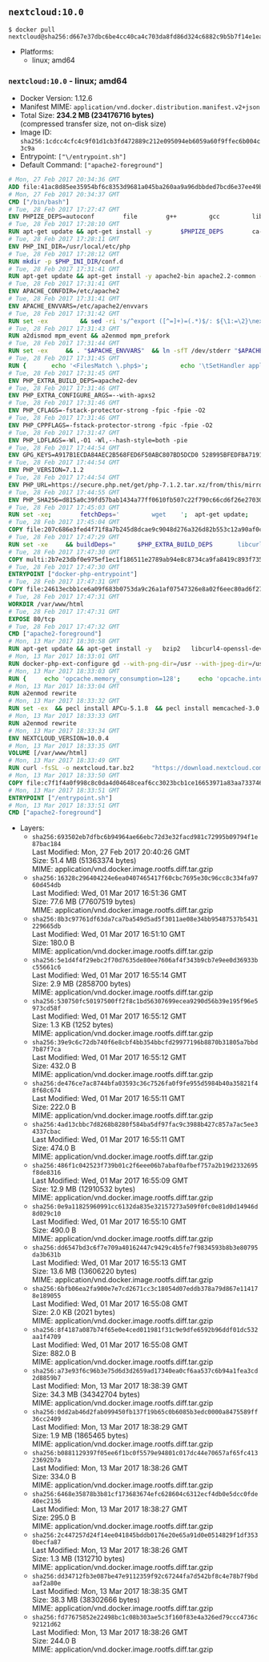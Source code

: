 ## `nextcloud:10.0`

```console
$ docker pull nextcloud@sha256:d667e37dbc6be4cc40ca4c703da8fd86d324c6882c9b5b7f14e1ea8153615419
```

-	Platforms:
	-	linux; amd64

### `nextcloud:10.0` - linux; amd64

-	Docker Version: 1.12.6
-	Manifest MIME: `application/vnd.docker.distribution.manifest.v2+json`
-	Total Size: **234.2 MB (234176716 bytes)**  
	(compressed transfer size, not on-disk size)
-	Image ID: `sha256:1cdcc4cfc4c9f01d1cb3fd472889c212e095094eb6059a60f9ffec6b004c3c9a`
-	Entrypoint: `["\/entrypoint.sh"]`
-	Default Command: `["apache2-foreground"]`

```dockerfile
# Mon, 27 Feb 2017 20:34:36 GMT
ADD file:41ac8d85ee35954bf6c8353d9681a045ba260aa9a96dbbded7bcd6e37ee49bea in / 
# Mon, 27 Feb 2017 20:34:37 GMT
CMD ["/bin/bash"]
# Tue, 28 Feb 2017 17:27:47 GMT
ENV PHPIZE_DEPS=autoconf 		file 		g++ 		gcc 		libc-dev 		make 		pkg-config 		re2c
# Tue, 28 Feb 2017 17:28:10 GMT
RUN apt-get update && apt-get install -y 		$PHPIZE_DEPS 		ca-certificates 		curl 		libedit2 		libsqlite3-0 		libxml2 		xz-utils 	--no-install-recommends && rm -r /var/lib/apt/lists/*
# Tue, 28 Feb 2017 17:28:11 GMT
ENV PHP_INI_DIR=/usr/local/etc/php
# Tue, 28 Feb 2017 17:28:12 GMT
RUN mkdir -p $PHP_INI_DIR/conf.d
# Tue, 28 Feb 2017 17:31:41 GMT
RUN apt-get update && apt-get install -y apache2-bin apache2.2-common --no-install-recommends && rm -rf /var/lib/apt/lists/*
# Tue, 28 Feb 2017 17:31:41 GMT
ENV APACHE_CONFDIR=/etc/apache2
# Tue, 28 Feb 2017 17:31:41 GMT
ENV APACHE_ENVVARS=/etc/apache2/envvars
# Tue, 28 Feb 2017 17:31:42 GMT
RUN set -ex 		&& sed -ri 's/^export ([^=]+)=(.*)$/: ${\1:=\2}\nexport \1/' "$APACHE_ENVVARS" 		&& . "$APACHE_ENVVARS" 	&& for dir in 		"$APACHE_LOCK_DIR" 		"$APACHE_RUN_DIR" 		"$APACHE_LOG_DIR" 		/var/www/html 	; do 		rm -rvf "$dir" 		&& mkdir -p "$dir" 		&& chown -R "$APACHE_RUN_USER:$APACHE_RUN_GROUP" "$dir"; 	done
# Tue, 28 Feb 2017 17:31:43 GMT
RUN a2dismod mpm_event && a2enmod mpm_prefork
# Tue, 28 Feb 2017 17:31:44 GMT
RUN set -ex 	&& . "$APACHE_ENVVARS" 	&& ln -sfT /dev/stderr "$APACHE_LOG_DIR/error.log" 	&& ln -sfT /dev/stdout "$APACHE_LOG_DIR/access.log" 	&& ln -sfT /dev/stdout "$APACHE_LOG_DIR/other_vhosts_access.log"
# Tue, 28 Feb 2017 17:31:45 GMT
RUN { 		echo '<FilesMatch \.php$>'; 		echo '\tSetHandler application/x-httpd-php'; 		echo '</FilesMatch>'; 		echo; 		echo 'DirectoryIndex disabled'; 		echo 'DirectoryIndex index.php index.html'; 		echo; 		echo '<Directory /var/www/>'; 		echo '\tOptions -Indexes'; 		echo '\tAllowOverride All'; 		echo '</Directory>'; 	} | tee "$APACHE_CONFDIR/conf-available/docker-php.conf" 	&& a2enconf docker-php
# Tue, 28 Feb 2017 17:31:45 GMT
ENV PHP_EXTRA_BUILD_DEPS=apache2-dev
# Tue, 28 Feb 2017 17:31:46 GMT
ENV PHP_EXTRA_CONFIGURE_ARGS=--with-apxs2
# Tue, 28 Feb 2017 17:31:46 GMT
ENV PHP_CFLAGS=-fstack-protector-strong -fpic -fpie -O2
# Tue, 28 Feb 2017 17:31:46 GMT
ENV PHP_CPPFLAGS=-fstack-protector-strong -fpic -fpie -O2
# Tue, 28 Feb 2017 17:31:47 GMT
ENV PHP_LDFLAGS=-Wl,-O1 -Wl,--hash-style=both -pie
# Tue, 28 Feb 2017 17:44:54 GMT
ENV GPG_KEYS=A917B1ECDA84AEC2B568FED6F50ABC807BD5DCD0 528995BFEDFBA7191D46839EF9BA0ADA31CBD89E
# Tue, 28 Feb 2017 17:44:54 GMT
ENV PHP_VERSION=7.1.2
# Tue, 28 Feb 2017 17:44:54 GMT
ENV PHP_URL=https://secure.php.net/get/php-7.1.2.tar.xz/from/this/mirror PHP_ASC_URL=https://secure.php.net/get/php-7.1.2.tar.xz.asc/from/this/mirror
# Tue, 28 Feb 2017 17:44:55 GMT
ENV PHP_SHA256=d815a0c39fd57bab1434a77ff0610fb507c22f790c66cd6f26e27030c4b3e971 PHP_MD5=d79afea1870277c86fac903566fb6c5d
# Tue, 28 Feb 2017 17:45:03 GMT
RUN set -xe; 		fetchDeps=' 		wget 	'; 	apt-get update; 	apt-get install -y --no-install-recommends $fetchDeps; 	rm -rf /var/lib/apt/lists/*; 		mkdir -p /usr/src; 	cd /usr/src; 		wget -O php.tar.xz "$PHP_URL"; 		if [ -n "$PHP_SHA256" ]; then 		echo "$PHP_SHA256 *php.tar.xz" | sha256sum -c -; 	fi; 	if [ -n "$PHP_MD5" ]; then 		echo "$PHP_MD5 *php.tar.xz" | md5sum -c -; 	fi; 		if [ -n "$PHP_ASC_URL" ]; then 		wget -O php.tar.xz.asc "$PHP_ASC_URL"; 		export GNUPGHOME="$(mktemp -d)"; 		for key in $GPG_KEYS; do 			gpg --keyserver ha.pool.sks-keyservers.net --recv-keys "$key"; 		done; 		gpg --batch --verify php.tar.xz.asc php.tar.xz; 		rm -r "$GNUPGHOME"; 	fi; 		apt-get purge -y --auto-remove $fetchDeps
# Tue, 28 Feb 2017 17:45:04 GMT
COPY file:207c686e3fed4f71f8a7b245d8dcae9c9048d276a326d82b553c12a90af0c0ca in /usr/local/bin/ 
# Tue, 28 Feb 2017 17:47:29 GMT
RUN set -xe 	&& buildDeps=" 		$PHP_EXTRA_BUILD_DEPS 		libcurl4-openssl-dev 		libedit-dev 		libsqlite3-dev 		libssl-dev 		libxml2-dev 	" 	&& apt-get update && apt-get install -y $buildDeps --no-install-recommends && rm -rf /var/lib/apt/lists/* 		&& export CFLAGS="$PHP_CFLAGS" 		CPPFLAGS="$PHP_CPPFLAGS" 		LDFLAGS="$PHP_LDFLAGS" 	&& docker-php-source extract 	&& cd /usr/src/php 	&& ./configure 		--with-config-file-path="$PHP_INI_DIR" 		--with-config-file-scan-dir="$PHP_INI_DIR/conf.d" 				--disable-cgi 				--enable-ftp 		--enable-mbstring 		--enable-mysqlnd 				--with-curl 		--with-libedit 		--with-openssl 		--with-zlib 				$PHP_EXTRA_CONFIGURE_ARGS 	&& make -j "$(nproc)" 	&& make install 	&& { find /usr/local/bin /usr/local/sbin -type f -executable -exec strip --strip-all '{}' + || true; } 	&& make clean 	&& docker-php-source delete 		&& apt-get purge -y --auto-remove -o APT::AutoRemove::RecommendsImportant=false $buildDeps
# Tue, 28 Feb 2017 17:47:30 GMT
COPY multi:2b7e23dbf0e975ef1ec1f186511e2789ab94e8c8734ca9fa8419c893f7357d6c in /usr/local/bin/ 
# Tue, 28 Feb 2017 17:47:30 GMT
ENTRYPOINT ["docker-php-entrypoint"]
# Tue, 28 Feb 2017 17:47:31 GMT
COPY file:24613ecbb1ce6a09f683b0753da9c26a1af07547326e8a02f6eec80ad6f2774a in /usr/local/bin/ 
# Tue, 28 Feb 2017 17:47:31 GMT
WORKDIR /var/www/html
# Tue, 28 Feb 2017 17:47:31 GMT
EXPOSE 80/tcp
# Tue, 28 Feb 2017 17:47:32 GMT
CMD ["apache2-foreground"]
# Mon, 13 Mar 2017 18:30:58 GMT
RUN apt-get update && apt-get install -y   bzip2   libcurl4-openssl-dev   libfreetype6-dev   libicu-dev   libjpeg-dev   libldap2-dev   libmcrypt-dev   libmemcached-dev   libpng12-dev   libpq-dev   libxml2-dev   && rm -rf /var/lib/apt/lists/*
# Mon, 13 Mar 2017 18:33:01 GMT
RUN docker-php-ext-configure gd --with-png-dir=/usr --with-jpeg-dir=/usr   && docker-php-ext-configure ldap --with-libdir=lib/x86_64-linux-gnu   && docker-php-ext-install gd exif intl mbstring mcrypt ldap mysqli opcache pdo_mysql pdo_pgsql pgsql zip
# Mon, 13 Mar 2017 18:33:03 GMT
RUN {     echo 'opcache.memory_consumption=128';     echo 'opcache.interned_strings_buffer=8';     echo 'opcache.max_accelerated_files=4000';     echo 'opcache.revalidate_freq=60';     echo 'opcache.fast_shutdown=1';     echo 'opcache.enable_cli=1';   } > /usr/local/etc/php/conf.d/opcache-recommended.ini
# Mon, 13 Mar 2017 18:33:04 GMT
RUN a2enmod rewrite
# Mon, 13 Mar 2017 18:33:32 GMT
RUN set -ex  && pecl install APCu-5.1.8  && pecl install memcached-3.0.2  && pecl install redis-3.1.1  && docker-php-ext-enable apcu redis memcached
# Mon, 13 Mar 2017 18:33:33 GMT
RUN a2enmod rewrite
# Mon, 13 Mar 2017 18:33:34 GMT
ENV NEXTCLOUD_VERSION=10.0.4
# Mon, 13 Mar 2017 18:33:35 GMT
VOLUME [/var/www/html]
# Mon, 13 Mar 2017 18:33:49 GMT
RUN curl -fsSL -o nextcloud.tar.bz2     "https://download.nextcloud.com/server/releases/nextcloud-${NEXTCLOUD_VERSION}.tar.bz2"  && curl -fsSL -o nextcloud.tar.bz2.asc     "https://download.nextcloud.com/server/releases/nextcloud-${NEXTCLOUD_VERSION}.tar.bz2.asc"  && export GNUPGHOME="$(mktemp -d)"  && gpg --keyserver ha.pool.sks-keyservers.net --recv-keys 28806A878AE423A28372792ED75899B9A724937A  && gpg --batch --verify nextcloud.tar.bz2.asc nextcloud.tar.bz2  && rm -r "$GNUPGHOME" nextcloud.tar.bz2.asc  && tar -xjf nextcloud.tar.bz2 -C /usr/src/  && rm nextcloud.tar.bz2
# Mon, 13 Mar 2017 18:33:50 GMT
COPY file:c7f1f4a0f998c8c0da4d04648ceaf6cc3023bcb1ce16653971a83aa733746efc in /entrypoint.sh 
# Mon, 13 Mar 2017 18:33:51 GMT
ENTRYPOINT ["/entrypoint.sh"]
# Mon, 13 Mar 2017 18:33:51 GMT
CMD ["apache2-foreground"]
```

-	Layers:
	-	`sha256:693502eb7dfbc6b94964ae66ebc72d3e32facd981c72995b09794f1e87bac184`  
		Last Modified: Mon, 27 Feb 2017 20:40:26 GMT  
		Size: 51.4 MB (51363374 bytes)  
		MIME: application/vnd.docker.image.rootfs.diff.tar.gzip
	-	`sha256:16328c296404224e6ea0407465417f60cbc7695e30c96cc8c334fa9760d454db`  
		Last Modified: Wed, 01 Mar 2017 16:51:36 GMT  
		Size: 77.6 MB (77607519 bytes)  
		MIME: application/vnd.docker.image.rootfs.diff.tar.gzip
	-	`sha256:8b3c97761df63da7ca7ba549d5ad5f3011ae08e34bb95487537b5431229665db`  
		Last Modified: Wed, 01 Mar 2017 16:51:10 GMT  
		Size: 180.0 B  
		MIME: application/vnd.docker.image.rootfs.diff.tar.gzip
	-	`sha256:5e1d4f4f29ebc2f70d7635de80ee7606af4f343b9cb7e9ee0d36933bc55661c6`  
		Last Modified: Wed, 01 Mar 2017 16:55:14 GMT  
		Size: 2.9 MB (2858700 bytes)  
		MIME: application/vnd.docker.image.rootfs.diff.tar.gzip
	-	`sha256:530750fc50197500ff2f8c1bd56307699ecea9290d56b39e195f96e5973cd58f`  
		Last Modified: Wed, 01 Mar 2017 16:55:12 GMT  
		Size: 1.3 KB (1252 bytes)  
		MIME: application/vnd.docker.image.rootfs.diff.tar.gzip
	-	`sha256:39e9c6c72db740f6e8cbf4bb354bbcfd29977196b8870b31805a7bbd7b87f7ca`  
		Last Modified: Wed, 01 Mar 2017 16:55:12 GMT  
		Size: 432.0 B  
		MIME: application/vnd.docker.image.rootfs.diff.tar.gzip
	-	`sha256:de476ce7ac8744bfa03593c36c7526fa0f9fe955d5984b40a35821f48f68c674`  
		Last Modified: Wed, 01 Mar 2017 16:55:11 GMT  
		Size: 222.0 B  
		MIME: application/vnd.docker.image.rootfs.diff.tar.gzip
	-	`sha256:4ad13cbbc7d8268b8280f584ba5df97fac9c3988b427c857a7ac5ee34337cbac`  
		Last Modified: Wed, 01 Mar 2017 16:55:11 GMT  
		Size: 474.0 B  
		MIME: application/vnd.docker.image.rootfs.diff.tar.gzip
	-	`sha256:486f1c042523f739b01c2f6eee06b7abaf0afbef757a2b19d2332695f8de8316`  
		Last Modified: Wed, 01 Mar 2017 16:55:09 GMT  
		Size: 12.9 MB (12910532 bytes)  
		MIME: application/vnd.docker.image.rootfs.diff.tar.gzip
	-	`sha256:0e9a11825960991cc6132da835e32157273a509f0fc0e81d0d14946d8d029c10`  
		Last Modified: Wed, 01 Mar 2017 16:55:10 GMT  
		Size: 490.0 B  
		MIME: application/vnd.docker.image.rootfs.diff.tar.gzip
	-	`sha256:dd6547bd3c6f7e709a40162447c9429c4b5fe7f9834593b8b3e80795da3b631b`  
		Last Modified: Wed, 01 Mar 2017 16:55:13 GMT  
		Size: 13.6 MB (13606220 bytes)  
		MIME: application/vnd.docker.image.rootfs.diff.tar.gzip
	-	`sha256:6bfb06ea2fa900e7e7cd2671cc3c18054d07eddb378a79d867e114178e189055`  
		Last Modified: Wed, 01 Mar 2017 16:55:08 GMT  
		Size: 2.0 KB (2021 bytes)  
		MIME: application/vnd.docker.image.rootfs.diff.tar.gzip
	-	`sha256:8f4187a087b74f65e0e4ced011981f31c9e9dfe6592b96ddf01dc532aa1f4709`  
		Last Modified: Wed, 01 Mar 2017 16:55:08 GMT  
		Size: 882.0 B  
		MIME: application/vnd.docker.image.rootfs.diff.tar.gzip
	-	`sha256:a73e93f6c96b3e75d6d3d2659ad17340ea0cf6aa537c6b94a1fea3cd2d8859b7`  
		Last Modified: Mon, 13 Mar 2017 18:38:39 GMT  
		Size: 34.3 MB (34342704 bytes)  
		MIME: application/vnd.docker.image.rootfs.diff.tar.gzip
	-	`sha256:0dd2ab46d2fab099450fb137f19b65c0b6085b3edc0000a8475589ff36cc2409`  
		Last Modified: Mon, 13 Mar 2017 18:38:29 GMT  
		Size: 1.9 MB (1865465 bytes)  
		MIME: application/vnd.docker.image.rootfs.diff.tar.gzip
	-	`sha256:b0881129397f05ee6f1bc0f5579e94801c017dc44e70657af65fc41323692b7a`  
		Last Modified: Mon, 13 Mar 2017 18:38:26 GMT  
		Size: 334.0 B  
		MIME: application/vnd.docker.image.rootfs.diff.tar.gzip
	-	`sha256:6468e35878b3b81cf173683674efc628604c6312ecf4db0e5dcc0fde40ec2136`  
		Last Modified: Mon, 13 Mar 2017 18:38:27 GMT  
		Size: 295.0 B  
		MIME: application/vnd.docker.image.rootfs.diff.tar.gzip
	-	`sha256:2c447257d24f14ee041845bddb0176e20e65a91d0e0514829f1df3530becfa87`  
		Last Modified: Mon, 13 Mar 2017 18:38:26 GMT  
		Size: 1.3 MB (1312710 bytes)  
		MIME: application/vnd.docker.image.rootfs.diff.tar.gzip
	-	`sha256:dd34712fb3e087be47e9112359f92c67244fa7d542bf8c4e78b7f9bdaaf2a80e`  
		Last Modified: Mon, 13 Mar 2017 18:38:35 GMT  
		Size: 38.3 MB (38302666 bytes)  
		MIME: application/vnd.docker.image.rootfs.diff.tar.gzip
	-	`sha256:fd77675852e22498bc1c08b303ae5c3f160f83e4a326ed79ccc4736c92121d62`  
		Last Modified: Mon, 13 Mar 2017 18:38:26 GMT  
		Size: 244.0 B  
		MIME: application/vnd.docker.image.rootfs.diff.tar.gzip
